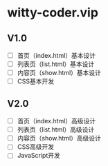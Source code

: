 # witty-coder.vip

## V1.0

*[ ] 首页（index.html）基本设计
*[ ] 列表页（list.html）基本设计
*[ ] 内容页（show.html）基本设计
*[ ] CSS基本开发

## V2.0
*[ ] 首页（index.html）高级设计
*[ ] 列表页（list.html）高级设计
*[ ] 内容页（show.html）高级设计
*[ ] CSS高级开发
*[ ] JavaScript开发
